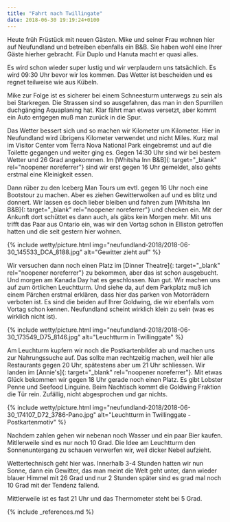 ```yaml
---
title: "Fahrt nach Twillingate"
date: 2018-06-30 19:19:24+0100
---
```


Heute früh Früstück mit neuen Gästen. Mike und seiner Frau wohnen hier auf Neufundland und betreiben ebenfalls ein B&B. Sie haben wohl eine Ihrer Gäste hierher gebracht. Für Duplo und Hanuta macht er quasi alles. 

Es wird schon wieder super lustig und wir verplaudern uns tatsächlich. Es wird 09:30 Uhr bevor wir los kommen. Das Wetter ist bescheiden und es regnet teilweise wie aus Kübeln. 

Mike zur Folge ist es sicherer bei einem Schneesturm unterwegs zu sein als bei Starkregen. Die Strassen sind so ausgefahren, das man in den Spurrillen duchgänging Aquaplaning hat. Klar fährt man etwas versetzt, aber kommt ein Auto entgegen muß man zurück in die Spur.

Das Wetter bessert sich und so machen wir Kilometer um Kilometer. Hier in Neufundland wird übrigens Kilometer verwendet und nicht Miles. Kurz mal im Visitor Center vom Terra Nova National Park eingebremst und auf die Toilette gegangen und weiter ging es. Gegen 14:30 Uhr sind wir bei bestem Wetter und 26 Grad angekommen. Im [Whitsha Inn B&B]{: target="_blank" rel="noopener noreferrer"} sind wir erst gegen 16 Uhr gemeldet, also gehts erstmal eine Kleinigkeit essen.

Dann rüber zu den Iceberg Man Tours um evtl. gegen 16 Uhr noch eine Bootstour zu machen. Aber es ziehen Gewitterwolken auf und es blitz und donnert. Wir lassen es doch lieber bleiben und fahren zum [Whitsha Inn B&B]{: target="_blank" rel="noopener noreferrer"} und checken ein. Mit der Ankunft dort schüttet es dann auch, als gäbs kein Morgen mehr. Mit uns trifft das Paar aus Ontario ein, was wir den Vortag schon in Elliston getroffen hatten und die seit gestern hier wohnen.


{% include wetty/picture.html img="neufundland-2018/2018-06-30_145533_DCA_8188.jpg" alt="Gewitter zieht auf" %}

Wir versuchen dann noch einen Platz im [Dinner Theatre]{: target="_blank" rel="noopener noreferrer"} zu bekommen, aber das ist schon ausgebucht. Und morgen am Kanada Day hat es geschlossen. Nun gut. Wir machen uns auf zum örtlichen Leuchtturm. Und siehe da, auf dem Parkplatz muß ich einem Pärchen erstmal erklären, dass hier das parken von Motorrädern verboten ist. Es sind die beiden auf Ihrer Goldwing, die wir ebenfalls vom Vortag schon kennen. Neufundland scheint wirklich klein zu sein (was es wirklich nicht ist).

{% include wetty/picture.html img="neufundland-2018/2018-06-30_173549_D75_8146.jpg" alt="Leuchtturm in Twillinggate" %}

Am Leuchturm kupfern wir noch die Postkartenbilder ab und machen uns zur Nahrungssuche auf. Das sollte man rechtzeitig machen, weil hier alle Restaurants gegen 20 Uhr, spätestens aber um 21 Uhr schliessen. Wir landen im [Annie's]{: target="_blank" rel="noopener noreferrer"}. Mit etwas Glück bekommen wir gegen 18 Uhr gerade noch einen Platz. Es gibt Lobster Penne und Seefood Linguine. Beim Nachtisch kommt die Goldwing Fraktion die Tür rein. Zufällig, nicht abgesprochen und gar nichts. 


{% include wetty/picture.html img="neufundland-2018/2018-06-30_174107_D72_3786-Pano.jpg" alt="Leuchtturm in Twillinggate - Postkartenmotiv" %}


Nachdem zahlen gehen wir nebenan noch Wasser und ein paar Bier kaufen. Mitllerweile sind es nur noch 10 Grad. Die Idee am Leuchtturm den Sonnenuntergang zu schauen verwerfen wir, weil dicker Nebel aufzieht. 

Wettertechnisch geht hier was. Innerhalb 3-4 Stunden hatten wir nun Sonne, dann ein Gewitter, das man meint die Welt geht unter, dann wieder blauer Himmel mit 26 Grad und nur 2 Stunden später sind es grad mal noch 10 Grad mit der Tendenz fallend.

Mittlerweile ist es fast 21 Uhr und das Thermometer steht bei 5 Grad.


{% include _references.md %}